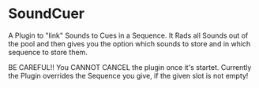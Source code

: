 # SoundCuer
A Plugin to "link" Sounds to Cues in a Sequence. It Rads all Sounds out of the pool and then gives you the option which sounds to store and in which sequence to store them.

BE CAREFUL!!
You CANNOT CANCEL the plugin once it's startet. Currently the Plugin overrides the Sequence you give, if the given slot is not empty!
